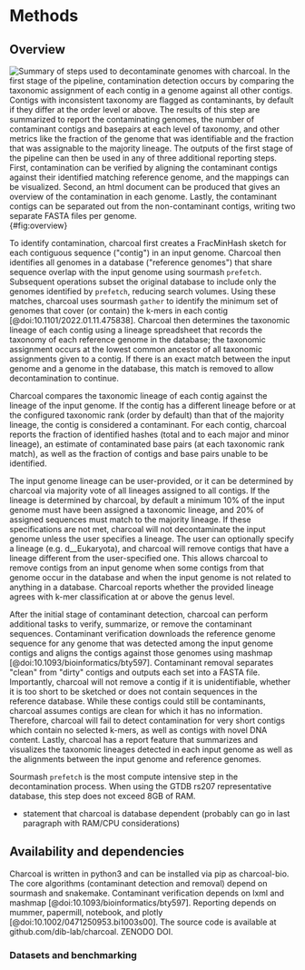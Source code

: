 # Methods

## Overview

![**Summary of steps used to decontaminate genomes with charcoal.**
In the first stage of the pipeline, contamination detection occurs by comparing the taxonomic assignment of each contig in a genome against all other contigs. 
Contigs with inconsistent taxonomy are flagged as contaminants, by default if they differ at the order level or above.
The results of this step are summarized to report the contaminating genomes, the number of contaminant contigs and basepairs at each level of taxonomy, and other metrics like the fraction of the genome that was identifiable and the fraction that was assignable to the majority lineage.
The outputs of the first stage of the pipeline can then be used in any of three additional reporting steps.
First, contamination can be verified by aligning the contaminant contigs against their identified matching reference genome, and the mappings can be visualized.
Second, an html document can be produced that gives an overview of the contamination in each genome.
Lastly, the contaminant contigs can be separated out from the non-contaminant contigs, writing two separate FASTA files per genome.
](images/charcoal_overview.png){#fig:overview}

To identify contamination, charcoal first creates a FracMinHash sketch for each contiguous sequence ("contig") in an input genome. 
Charcoal then identifies all genomes in a database ("reference genomes") that share sequence overlap with the input genome using sourmash `prefetch`.
Subsequent operations subset the original database to include only the genomes identified by `prefetch`, reducing search volumes. 
Using these matches, charcoal uses sourmash `gather` to identify the minimum set of genomes that cover (or contain) the k-mers in each contig [@doi:10.1101/2022.01.11.475838].
Charcoal then determines the taxonomic lineage of each contig using a lineage spreadsheet that records the taxonomy of each reference genome in the database; the taxonomic assignment occurs at the lowest common ancestor of all taxonomic assignments given to a contig.
If there is an exact match between the input genome and a genome in the database, this match is removed to allow decontamination to continue.

Charcoal compares the taxonomic lineage of each contig against the lineage of the input genome. 
If the contig has a different lineage before or at the configured taxonomic rank (order by default) than that of the majority lineage, the contig is considered a contaminant. 
For each contig, charcoal reports the fraction of identified hashes (total and to each major and minor lineage), an estimate of contaminated base pairs (at each taxonomic rank match), as well as the fraction of contigs and base pairs unable to be identified.

The input genome lineage can be user-provided, or it can be determined by charcoal via majority vote of all lineages assigned to all contigs. 
If the lineage is determined by charcoal, by default a minimum 10% of the input genome must have been assigned a taxonomic lineage, and 20% of assigned sequences must match to the majority lineage.
If these specifications are not met, charcoal will not decontaminate the input genome unless the user specifies a lineage. 
The user can optionally specify a lineage (e.g. d__Eukaryota), and charcoal will remove contigs that have a lineage different from the user-specified one. 
This allows charcoal to remove contigs from an input genome when some contigs from that genome occur in the database and when the input genome is not related to anything in a database. 
Charcoal reports whether the provided lineage agrees with k-mer classification at or above the genus level.

After the initial stage of contaminant detection, charcoal can perform additional tasks to verify, summarize, or remove the contaminant sequences. 
Contaminant verification downloads the reference genome sequence for any genome that was detected among the input genome contigs and aligns the contigs against those genomes using mashmap [@doi:10.1093/bioinformatics/bty597]. 
Contaminant removal separates "clean" from "dirty" contigs and outputs each set into a FASTA file. 
Importantly, charcoal will not remove a contig if it is unidentifiable, whether it is too short to be sketched or does not contain sequences in the reference database. 
While these contigs could still be contaminants, charcoal assumes contigs are clean for which it has no information. 
Therefore, charcoal will fail to detect contamination for very short contigs which contain no selected k-mers, as well as contigs with novel DNA content. 
Lastly, charcoal has a report feature that summarizes and visualizes the taxonomic lineages detected in each input genome as well as the alignments between the input genome and reference genomes.

Sourmash `prefetch` is the most compute intensive step in the decontamination process. 
When using the GTDB rs207 representative database, this step does not exceed 8GB of RAM.

+ statement that charcoal is database dependent (probably can go in last paragraph with RAM/CPU considerations)

## Availability and dependencies

Charcoal is written in python3 and can be installed via pip as charcoal-bio.
The core algorithms (contaminant detection and removal) depend on sourmash and snakemake. 
Contaminant verification depends on lxml and mashmap [@doi:10.1093/bioinformatics/bty597].
Reporting depends on mummer, papermill, notebook, and plotly [@doi:10.1002/0471250953.bi1003s00].
The source code is available at github.com/dib-lab/charcoal.
ZENODO DOI.

### Datasets and benchmarking
